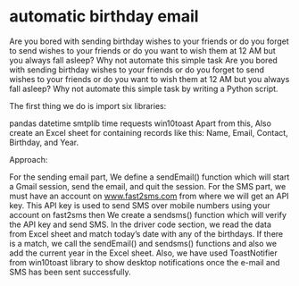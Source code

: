 # automatic birthday email
 Are you bored with sending birthday wishes to your friends or do you forget to send wishes to your friends or do you want to wish them at 12 AM but you always fall asleep? Why not automate this simple task 
Are you bored with sending birthday wishes to your friends or do you forget to send wishes to your friends or do you want to wish them at 12 AM but you always fall asleep? Why not automate this simple task by writing a Python script.

The first thing we do is import six libraries: 

pandas
datetime
smtplib
time
requests
win10toast
Apart from this, Also create an Excel sheet for containing records like this: Name, Email, Contact, Birthday, and Year. 

Approach:

For the sending email part, We define a sendEmail() function which will start a Gmail session, send the email, and quit the session.
For the SMS part, we must have an account on www.fast2sms.com from where we will get an API key. This API key is used to send SMS over mobile numbers using your account on fast2sms then We create a sendsms() function which will verify the API key and send SMS.
In the driver code section, we read the data from Excel sheet and match today’s date with any of the birthdays. If there is a match, we call the sendEmail() and sendsms() functions and also we add the current year in the Excel sheet. Also, we have used ToastNotifier from win10toast library to show desktop notifications once the e-mail and SMS has been sent successfully.